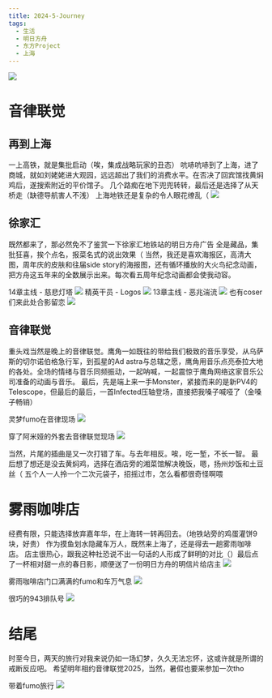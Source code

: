 ```yaml
---
title: 2024-5-Journey
tags: 
  - 生活
  - 明日方舟
  - 东方Project
  - 上海
---
```

![](https://crystal1921.github.io/image/2024-5-Journey/慈悲灯塔.png)
# 音律联觉
## 再到上海
一上高铁，就是集批启动（唉，集成战略玩家的丑态）
吭哧吭哧到了上海，进了商城，就如刘姥姥进大观园，远远超出了我们的消费水平。在否决了回宾馆找黄焖鸡后，遂搜索附近的平价馆子。
几个路痴在地下兜兜转转，最后还是选择了从天桥走（缺德导航害人不浅）
上海地铁还是复杂的令人眼花缭乱（
![](https://crystal1921.github.io/image/2024-5-Journey/IMG_20240505_084046.jpg)

## 徐家汇
既然都来了，那必然免不了鉴赏一下徐家汇地铁站的明日方舟广告
全是藏品，集批狂喜，挨个点名，报菜名式的说出效果（
当然，我还是喜欢海报区，高清大图，周年庆的皮肤和往届side story的海报图，还有循环播放的大火鸟纪念动画，把方舟这五年来的全数展示出来。每次看五周年纪念动画都会使我动容。

14章主线 - 慈悲灯塔
![](https://crystal1921.github.io/image/2024-5-Journey/IMG_20240504_131109.jpg)
精英干员 - Logos
![](https://crystal1921.github.io/image/2024-5-Journey/IMG_20240505_133632.jpg)
13章主线 - 恶兆湍流
![](https://crystal1921.github.io/image/2024-5-Journey/IMG_20240504_130712.jpg)
也有coser们来此处合影留恋
![](https://crystal1921.github.io/image/2024-5-Journey/IMG_20240505_134312.jpg)

## 音律联觉
重头戏当然是晚上的音律联觉。鹰角一如既往的带给我们极致的音乐享受，从乌萨斯的切尔诺伯格急行军，到孤星的Ad astra与总辖之愿，鹰角用音乐点亮泰拉大地的各处。全场的情绪与音乐同频振动，一起呐喊，一起震惊于鹰角网络这家音乐公司准备的动画与音乐。
最后，先是端上来一手Monster，紧接而来的是新PV4的Telescope，但最后的最后，一首Infected压轴登场，直接把我嗓子喊哑了（金嗓子畅销）

灵梦fumo在音律现场
![](https://crystal1921.github.io/image/2024-5-Journey/IMG_20240504_182255.jpg)

穿了阿米娅的外套去音律联觉现场
![](https://crystal1921.github.io/image/2024-5-Journey/IMG_20240505_075152.jpg)

当然，片尾的插曲是又一次打错了车。与去年相反。唉，吃一堑，不长一智。
最后想了想还是没去黄焖鸡，选择在酒店旁的湘菜馆解决晚饭，嗯，扬州炒饭和土豆丝（
五个人一人拎一个二次元袋子，招摇过市，怎么看都很奇怪啊喂

# 雾雨咖啡店
经费有限，只能选择放弃嘉年华，在上海转一转再回去。（地铁站旁的鸡蛋灌饼9块，好贵）
作为摸鱼划水隐藏车万人，既然来上海了，还是得去一趟雾雨咖啡店。
店主很热心，跟我这种社恐说不出一句话的人形成了鲜明的对比（）最后点了一杯相对甜一点的春日影，顺便送了一份明日方舟的明信片给店主
![](https://crystal1921.github.io/image/2024-5-Journey/IMG_20240505_101402.jpg)

雾雨咖啡店门口满满的fumo和车万气息
![](https://crystal1921.github.io/image/2024-5-Journey/IMG_20240505_101349.jpg)

很巧的943排队号
![](https://crystal1921.github.io/image/2024-5-Journey/Image_1714875345406.jpg)

# 结尾
时至今日，两天的旅行对我来说仍如一场幻梦，久久无法忘怀，这或许就是所谓的戒断反应吧。
希望明年相约音律联觉2025，当然，暑假也要来参加一次tho

带着fumo旅行
![](https://crystal1921.github.io/image/2024-5-Journey/Image_1714894366041.jpg)